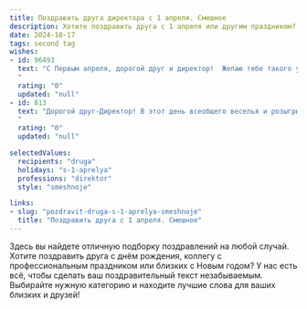 ```yaml
---
title: Поздравить друга директора с 1 апреля. Смешное
description: Хотите поздравить друга с 1 апреля или другим праздником? Наш ИИ создаст незабываемое поздравление, а вы обязательно выделитесь среди других.  
date: 2024-10-17
tags: second tag
wishes:
- id: 96493
  text: "С Первым апреля, дорогой друг и директор!  Желаю тебе такого успешного года, чтобы даже твои самые смелые планы казались скромными, а подчиненные ходили бы на работу с таким же энтузиазмом, как на день рождения к любимой тёще!  Пусть все твои решения будут гениальны, а конкуренты – постоянно в недоумении, откуда у тебя столько блестящих идей (а ещё лучше – пусть думают, что это — результат магического вмешательства!).  И помни:  главное —  не дать себя обмануть сегодня, даже если это очень смешно!
  "
  rating: "0"
  updated: "null"
- id: 813
  text: "Дорогой друг-Директор! В этот день всеобщего веселья и розыгрышей, желаю, чтобы твой рабочий день не превратился в комедию положений! Пусть подчиненные не подсовывают липовые отчеты, а партнеры не предлагают сделки с подвохом. С 1 апреля!
  "
  rating: "0"
  updated: "null"

selectedValues:
  recipients: "druga"
  holidays: "s-1-aprelya"
  professions: "direktor"
  style: "smeshnoje"

links:
- slug: "pozdravit-druga-s-1-aprelya-smeshnoje"
  title: "Поздравить друга с 1 апреля. Смешное"
---
```


Здесь вы найдете отличную подборку поздравлений на любой случай.
Хотите поздравить друга с днём рождения, коллегу с профессиональным праздником или близких с Новым годом? У нас есть всё, чтобы сделать ваш поздравительный текст незабываемым. Выбирайте нужную категорию и находите лучшие слова для ваших близких и друзей!
